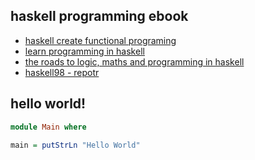 ## haskell programming ebook

- [haskell create functional programing](https://theswissbay.ch/pdf/Gentoomen%20Library/Programming/Haskell/Haskell%20-%20The%20Craft%20of%20Functional%20Programming%2C%202ed%20%28Addison-Wesley%2C%201999%29%20by%20Tantanoid.pdf)
- [learn programming in haskell](https://theswissbay.ch/pdf/Gentoomen%20Library/Programming/Haskell/Learn%20You%20A%20Haskell%20For%20Great%20Good.pdf)
- [the roads to logic, maths and programming in haskell](https://theswissbay.ch/pdf/Gentoomen%20Library/Programming/Haskell/The%20Haskell%20Road%20to%20Logic%2C%20Maths%20and%20Programming.pdf)
- [haskell98 - repotr](https://theswissbay.ch/pdf/Gentoomen%20Library/Programming/Haskell/haskell98-report.pdf)

## hello world!
```hs
module Main where

main = putStrLn "Hello World"
```